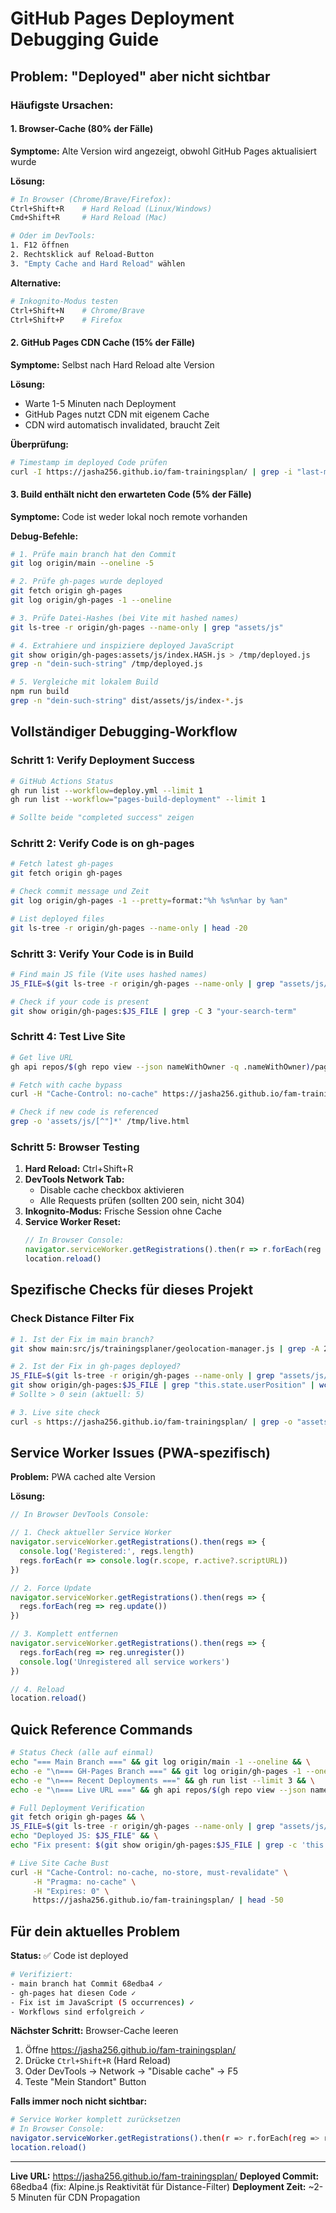 # GitHub Pages Deployment Debugging Guide

## Problem: "Deployed" aber nicht sichtbar

### Häufigste Ursachen:

#### 1. Browser-Cache (80% der Fälle)
**Symptome:** Alte Version wird angezeigt, obwohl GitHub Pages aktualisiert wurde

**Lösung:**
```bash
# In Browser (Chrome/Brave/Firefox):
Ctrl+Shift+R    # Hard Reload (Linux/Windows)
Cmd+Shift+R     # Hard Reload (Mac)

# Oder im DevTools:
1. F12 öffnen
2. Rechtsklick auf Reload-Button
3. "Empty Cache and Hard Reload" wählen
```

**Alternative:**
```bash
# Inkognito-Modus testen
Ctrl+Shift+N    # Chrome/Brave
Ctrl+Shift+P    # Firefox
```

#### 2. GitHub Pages CDN Cache (15% der Fälle)
**Symptome:** Selbst nach Hard Reload alte Version

**Lösung:**
- Warte 1-5 Minuten nach Deployment
- GitHub Pages nutzt CDN mit eigenem Cache
- CDN wird automatisch invalidated, braucht Zeit

**Überprüfung:**
```bash
# Timestamp im deployed Code prüfen
curl -I https://jasha256.github.io/fam-trainingsplan/ | grep -i "last-modified"
```

#### 3. Build enthält nicht den erwarteten Code (5% der Fälle)
**Symptome:** Code ist weder lokal noch remote vorhanden

**Debug-Befehle:**

```bash
# 1. Prüfe main branch hat den Commit
git log origin/main --oneline -5

# 2. Prüfe gh-pages wurde deployed
git fetch origin gh-pages
git log origin/gh-pages -1 --oneline

# 3. Prüfe Datei-Hashes (bei Vite mit hashed names)
git ls-tree -r origin/gh-pages --name-only | grep "assets/js"

# 4. Extrahiere und inspiziere deployed JavaScript
git show origin/gh-pages:assets/js/index.HASH.js > /tmp/deployed.js
grep -n "dein-such-string" /tmp/deployed.js

# 5. Vergleiche mit lokalem Build
npm run build
grep -n "dein-such-string" dist/assets/js/index-*.js
```

## Vollständiger Debugging-Workflow

### Schritt 1: Verify Deployment Success
```bash
# GitHub Actions Status
gh run list --workflow=deploy.yml --limit 1
gh run list --workflow="pages-build-deployment" --limit 1

# Sollte beide "completed success" zeigen
```

### Schritt 2: Verify Code is on gh-pages
```bash
# Fetch latest gh-pages
git fetch origin gh-pages

# Check commit message und Zeit
git log origin/gh-pages -1 --pretty=format:"%h %s%n%ar by %an"

# List deployed files
git ls-tree -r origin/gh-pages --name-only | head -20
```

### Schritt 3: Verify Your Code is in Build
```bash
# Find main JS file (Vite uses hashed names)
JS_FILE=$(git ls-tree -r origin/gh-pages --name-only | grep "assets/js/index.*js")

# Check if your code is present
git show origin/gh-pages:$JS_FILE | grep -C 3 "your-search-term"
```

### Schritt 4: Test Live Site
```bash
# Get live URL
gh api repos/$(gh repo view --json nameWithOwner -q .nameWithOwner)/pages --jq '.html_url'

# Fetch with cache bypass
curl -H "Cache-Control: no-cache" https://jasha256.github.io/fam-trainingsplan/ > /tmp/live.html

# Check if new code is referenced
grep -o 'assets/js/[^"]*' /tmp/live.html
```

### Schritt 5: Browser Testing
1. **Hard Reload:** Ctrl+Shift+R
2. **DevTools Network Tab:**
   - Disable cache checkbox aktivieren
   - Alle Requests prüfen (sollten 200 sein, nicht 304)
3. **Inkognito-Modus:** Frische Session ohne Cache
4. **Service Worker Reset:**
   ```javascript
   // In Browser Console:
   navigator.serviceWorker.getRegistrations().then(r => r.forEach(reg => reg.unregister()))
   location.reload()
   ```

## Spezifische Checks für dieses Projekt

### Check Distance Filter Fix
```bash
# 1. Ist der Fix im main branch?
git show main:src/js/trainingsplaner/geolocation-manager.js | grep -A 2 "this.state.userPosition"

# 2. Ist der Fix in gh-pages deployed?
JS_FILE=$(git ls-tree -r origin/gh-pages --name-only | grep "assets/js/index.*js")
git show origin/gh-pages:$JS_FILE | grep "this.state.userPosition" | wc -l
# Sollte > 0 sein (aktuell: 5)

# 3. Live site check
curl -s https://jasha256.github.io/fam-trainingsplan/ | grep -o "assets/js/index[^\"]*"
```

## Service Worker Issues (PWA-spezifisch)

**Problem:** PWA cached alte Version

**Lösung:**
```javascript
// In Browser DevTools Console:

// 1. Check aktueller Service Worker
navigator.serviceWorker.getRegistrations().then(regs => {
  console.log('Registered:', regs.length)
  regs.forEach(r => console.log(r.scope, r.active?.scriptURL))
})

// 2. Force Update
navigator.serviceWorker.getRegistrations().then(regs => {
  regs.forEach(reg => reg.update())
})

// 3. Komplett entfernen
navigator.serviceWorker.getRegistrations().then(regs => {
  regs.forEach(reg => reg.unregister())
  console.log('Unregistered all service workers')
})

// 4. Reload
location.reload()
```

## Quick Reference Commands

```bash
# Status Check (alle auf einmal)
echo "=== Main Branch ===" && git log origin/main -1 --oneline && \
echo -e "\n=== GH-Pages Branch ===" && git log origin/gh-pages -1 --oneline && \
echo -e "\n=== Recent Deployments ===" && gh run list --limit 3 && \
echo -e "\n=== Live URL ===" && gh api repos/$(gh repo view --json nameWithOwner -q .nameWithOwner)/pages --jq '.html_url'

# Full Deployment Verification
git fetch origin gh-pages && \
JS_FILE=$(git ls-tree -r origin/gh-pages --name-only | grep "assets/js/index.*js") && \
echo "Deployed JS: $JS_FILE" && \
echo "Fix present: $(git show origin/gh-pages:$JS_FILE | grep -c 'this.state.userPosition') occurrences"

# Live Site Cache Bust
curl -H "Cache-Control: no-cache, no-store, must-revalidate" \
     -H "Pragma: no-cache" \
     -H "Expires: 0" \
     https://jasha256.github.io/fam-trainingsplan/ | head -50
```

## Für dein aktuelles Problem

**Status:** ✅ Code ist deployed

```bash
# Verifiziert:
- main branch hat Commit 68edba4 ✓
- gh-pages hat diesen Code ✓
- Fix ist im JavaScript (5 occurrences) ✓
- Workflows sind erfolgreich ✓
```

**Nächster Schritt:** Browser-Cache leeren

1. Öffne https://jasha256.github.io/fam-trainingsplan/
2. Drücke `Ctrl+Shift+R` (Hard Reload)
3. Oder DevTools → Network → "Disable cache" → F5
4. Teste "Mein Standort" Button

**Falls immer noch nicht sichtbar:**
```bash
# Service Worker komplett zurücksetzen
# In Browser Console:
navigator.serviceWorker.getRegistrations().then(r => r.forEach(reg => reg.unregister()))
location.reload()
```

---

**Live URL:** https://jasha256.github.io/fam-trainingsplan/
**Deployed Commit:** 68edba4 (fix: Alpine.js Reaktivität für Distance-Filter)
**Deployment Zeit:** ~2-5 Minuten für CDN Propagation
